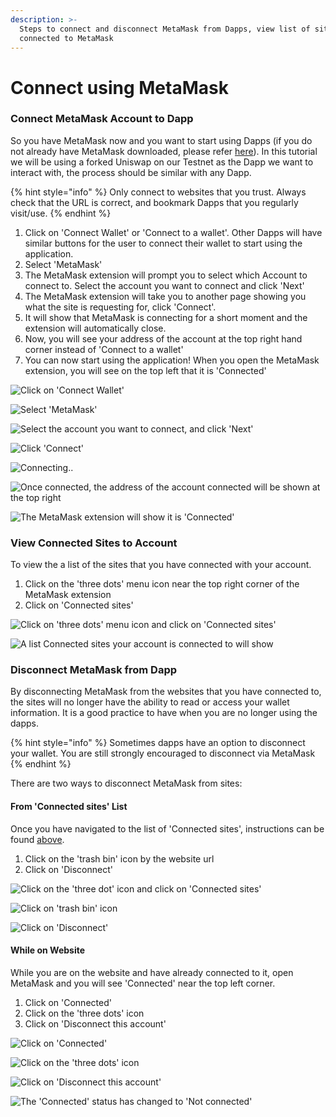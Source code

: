 ```yaml
---
description: >-
  Steps to connect and disconnect MetaMask from Dapps, view list of sites
  connected to MetaMask
---
```


# Connect using MetaMask

### Connect MetaMask Account to Dapp

So you have MetaMask now and you want to start using Dapps (if you do not already have MetaMask downloaded, please refer [here](../metamask/download-and-install-metamask.md)). In this tutorial we will be using a forked Uniswap on our Testnet as the Dapp we want to interact with, the process should be similar with any Dapp.

{% hint style="info" %}
Only connect to websites that you trust. Always check that the URL is correct, and bookmark Dapps that you regularly visit/use.
{% endhint %}

1. Click on 'Connect Wallet' or 'Connect to a wallet'. Other Dapps will have similar buttons for the user to connect their wallet to start using the application.
2. Select 'MetaMask'
3. The MetaMask extension will prompt you to select which Account to connect to. Select the account you want to connect and click 'Next'
4. The MetaMask extension will take you to another page showing you what the site is requesting for, click 'Connect'.
5. It will show that MetaMask is connecting for a short moment and the extension will automatically close.
6. Now, you will see your address of the account at the top right hand corner instead of 'Connect to a wallet'
7. You can now start using the application! When you open the MetaMask extension, you will see on the top left that it is 'Connected'

![Click on 'Connect Wallet'](../../../../.gitbook/assets/connectMM1.png)

![Select 'MetaMask'](../../../../.gitbook/assets/connectMM2.png)

![Select the account you want to connect, and click 'Next'](../../../../.gitbook/assets/connectMM3.png)

![Click 'Connect'](../../../../.gitbook/assets/connectMM4.png)

![Connecting..](../../../../.gitbook/assets/connectMM5.png)

![Once connected, the address of the account connected will be shown at the top right](../../../../.gitbook/assets/connectMM6.png)

![The MetaMask extension will show it is 'Connected'](../../../../.gitbook/assets/connectMM7.png)

### View Connected Sites to Account

To view the a list of the sites that you have connected with your account.

1. Click on the 'three dots' menu icon near the top right corner of the MetaMask extension
2. Click on 'Connected sites'

![Click on 'three dots' menu icon and click on 'Connected sites'](../../../../.gitbook/assets/connectedsite1.png)

![A list Connected sites your account is connected to will show](../../../../.gitbook/assets/connectedsite2.png)

### Disconnect MetaMask from Dapp

By disconnecting MetaMask from the websites that you have connected to, the sites will no longer have the ability to read or access your wallet information. It is a good practice to have when you are no longer using the dapps.

{% hint style="info" %}
Sometimes dapps have an option to disconnect your wallet. You are still strongly encouraged to disconnect via MetaMask
{% endhint %}

There are two ways to disconnect MetaMask from sites:

#### From 'Connected sites' List

Once you have navigated to the list of 'Connected sites', instructions can be found [above](connect-using-metamask.md#view-connected-sites-to-account).

1. Click on the 'trash bin' icon by the website url
2. Click on 'Disconnect'

![Click on the 'three dot' icon and click on 'Connected sites'](../../../../.gitbook/assets/disconnectMM-B1.png)

![Click on 'trash bin' icon](../../../../.gitbook/assets/disconnectMM-B2.png)

![Click on 'Disconnect'](../../../../.gitbook/assets/disconnectMM-B3.png)

#### While on Website

While you are on the website and have already connected to it, open MetaMask and you will see 'Connected' near the top left corner.

1. Click on 'Connected'
2. Click on the 'three dots' icon
3. Click on 'Disconnect this account'

![Click on 'Connected'](../../../../.gitbook/assets/disconnectMM-A1.png)

![Click on the 'three dots' icon](../../../../.gitbook/assets/disconnectMM-A2.png)

![Click on 'Disconnect this account'](../../../../.gitbook/assets/disconnectMM-A3.png)

![The 'Connected' status has changed to 'Not connected'](../../../../.gitbook/assets/disconnectMM-A4.png)
